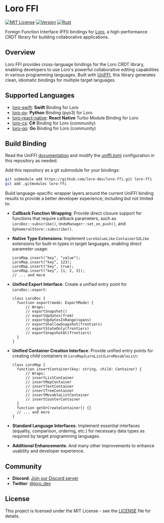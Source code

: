 # Loro FFI

[![MIT License](https://img.shields.io/badge/license-MIT-blue.svg)](LICENSE)
[![Version](https://img.shields.io/badge/version-1.5.8-green.svg)](Cargo.toml)
[![Rust](https://img.shields.io/badge/rust-1.0+-orange.svg)](https://www.rust-lang.org)

Foreign Function Interface (FFI) bindings for [Loro](https://loro.dev), a high-performance CRDT library for building collaborative applications.

## Overview

Loro FFI provides cross-language bindings for the Loro CRDT library, enabling developers to use Loro's powerful collaborative editing capabilities in various programming languages. Built with [UniFFI](https://mozilla.github.io/uniffi-rs/), this library generates clean, idiomatic bindings for multiple target languages.

## Supported Languages

- [loro-swift](https://github.com/loro-dev/loro-swift): **Swift** Binding for Loro
- [loro-py](https://github.com/loro-dev/loro-py): **Python** Binding (pyo3) for Loro
- [loro-react-native](https://github.com/loro-dev/loro-react-native): **React Native** Turbo Module Binding for Loro
- [loro-cs](https://github.com/sensslen/loro-cs): **C#** Binding for Loro (community)
- [loro-go](https://github.com/aholstenson/loro-go): **Go** Binding for Loro (community)

## Build Binding

Read the UniFFI [documentation](https://mozilla.github.io/uniffi-rs/) and modify the [uniffi.toml](./uniffi.toml) configuration in this repository as needed.

Add this repository as a git submodule for your bindings:

```bash
git submodule add https://github.com/loro-dev/loro-ffi.git loro-ffi
git add .gitmodules loro-ffi
```

Build language-specific wrapper layers around the current UniFFI binding results to provide a better developer experience, including but not limited to:

- **Callback Function Wrapping**: Provide direct closure support for functions that require callback parameters, such as `LoroDoc::subscribe()`, `UndoManager::set_on_push()`, and `EphemeralStore::subscribe()`.

- **Native Type Extensions**: Implement `LoroValueLike` `ContainerIdLike` extensions for built-in types in target languages, enabling direct parameter usage:
  ```
  LoroMap.insert("key", "value");
  LoroMap.insert("key", 123);
  LoroMap.insert("key", true);
  LoroMap.insert("key", [1, 2, 3]);
  // ... and more
  ```

- **Unified Export Interface**: Create a unified entry point for `LoroDoc::export`:
  ```
  class LoroDoc {
    function export(mode: ExportMode) {
        // Wraps:
        // exportSnapshot()
        // exportUpdates(from)
        // exportUpdatesInRange(spans)
        // exportShallowSnapshot(frontiers)
        // exportStateOnly(frontiers)
        // exportSnapshotAt(frontiers)
    }
  }
  ```

- **Unified Container Creation Interface**: Provide unified entry points for creating child containers in `LoroMap`/`LoroList`/`LoroMovableList`:
  ```
  class LoroMap {
    function insertContainer(key: string, child: Container) {
        // Wraps:
        // insertListContainer
        // insertMapContainer
        // insertTextContainer
        // insertTreeContainer
        // insertMovableListContainer
        // insertCounterContainer
    }
    function getOrCreateContainer() {}
    // ... and more
  }
  ```

- **Standard Language Interfaces**: Implement essential interfaces (equality, comparison, ordering, etc.) for necessary data types as required by target programming languages.

- **Additional Enhancements**: And many other improvements to enhance usability and developer experience.

## Community

- **Discord**: [Join our Discord server](https://discord.gg/tUsBSVfqzf)
- **Twitter**: [@loro_dev](https://twitter.com/loro_dev)

## License

This project is licensed under the MIT License - see the [LICENSE](LICENSE) file for details.
